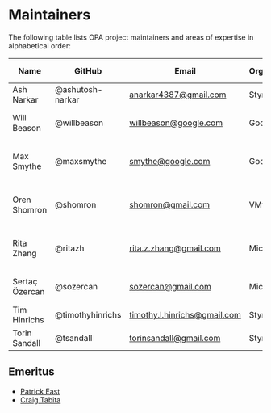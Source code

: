 # Maintainers

The following table lists OPA project maintainers and areas of expertise in alphabetical order:

| Name | GitHub | Email | Organization | Repositories/Area of Expertise | Added/Renewed On |
| --- | --- | --- | --- | --- | --- |
| Ash Narkar | @ashutosh-narkar | anarkar4387@gmail.com | Styra | opa, opa-envoy-plugin | 2022-03-24 |
| Will Beason | @willbeason | willbeason@google.com | Google | gatekeeper, gatekeeper-library, cert-controller  | 2022-03-24 |
| Max Smythe | @maxsmythe | smythe@google.com | Google | frameworks/constraints, gatekeeper, gatekeeper-library, cert-controller | 2022-03-24 |
| Oren Shomron | @shomron | shomron@gmail.com | VMware | frameworks/constraints, gatekeeper, gatekeeper-library, cert-controller | 2020-11-13 |
| Rita Zhang | @ritazh | rita.z.zhang@gmail.com | Microsoft | frameworks/constraints, gatekeeper, gatekeeper-library, cert-controller | 2022-03-24 |
| Sertaç Özercan | @sozercan | sozercan@gmail.com | Microsoft | gatekeeper, gatekeeper-library, cert-controller | 2022-03-24 |
| Tim Hinrichs | @timothyhinrichs | timothy.l.hinrichs@gmail.com | Styra | all repositories | 2022-03-24 |
| Torin Sandall | @tsandall | torinsandall@gmail.com | Styra | all repositories | 2022-03-24 |

## Emeritus

* [Patrick East](https://github.com/patrick-east)
* [Craig Tabita](https://github.com/ctab)

